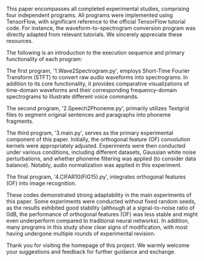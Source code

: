 This paper encompasses all completed experimental studies, comprising four independent programs. All programs were implemented using TensorFlow, with significant reference to the official TensorFlow tutorial code. For instance, the waveform-to-spectrogram conversion program was directly adapted from relevant tutorials. We sincerely appreciate these resources.

The following is an introduction to the execution sequence and primary functionality of each program:

The first program, '1.Wave2Spectrogram.py', employs Short-Time Fourier Transform (STFT) to convert raw audio waveforms into spectrograms. In addition to its core functionality, it provides comparative visualizations of time-domain waveforms and their corresponding frequency-domain spectrograms to illustrate different voice commands.

The second program, '2.Speech2Phoneme.py', primarily utilizes Textgrid files to segment original sentences and paragraphs into phoneme fragments.

The third program, '3.main.py', serves as the primary experimental component of this paper. Initially, the orthogonal feature (OF) convolution kernels were appropriately adjusted. Experiments were then conducted under various conditions, including different datasets, Gaussian white noise perturbations, and whether phoneme filtering was applied (to consider data balance). Notably, audio normalization was applied in this experiment.

The final program, '4.CIFAR10(FIG15).py', integrates orthogonal features (OF) into image recognition.

These codes demonstrated strong adaptability in the main experiments of this paper. Some experiments were conducted without fixed random seeds, as the results exhibited good stability (although at a signal-to-noise ratio of 0dB, the performance of orthogonal features (OF) was less stable and might even underperform compared to traditional neural networks). In addition, many programs in this study show clear signs of modification, with most having undergone multiple rounds of experimental revision.

Thank you for visiting the homepage of this project. We warmly welcome your suggestions and feedback for further guidance and exchange.
